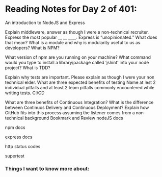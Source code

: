 # Reading Notes for Day 2 of 401:

An introduction to NodeJS and Express

Explain middleware, answer as though I were a non-technical recruiter. 
Express the most popular __ __ ____.
Express is “unopinionated.” What does that mean?
What is a module and why is modularity useful to us as developers?
What is NPM?

What version of npm are you running on your machine?
What command would you type to install a library/package called ‘jshint’ into your node project?
What is TDD?

Explain why tests are important. Please explain as though I were your non technical elder.
What are three expected benefits of testing
Name at lest 2 individual pitfalls and at least 2 team pitfalls commonly encountered while writing tests.
CI/CD

What are three benefits of Continuous Integration?
What is the difference between Continuos Delivery and Continuous Deployment?
Explain how GitHub fits into this process assuming the listener comes from a non-technical background
Bookmark and Review
nodeJS docs

npm docs

express docs

http status codes

supertest

### Things I want to know more about: 

